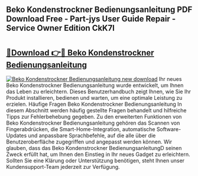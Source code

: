 ## Beko Kondenstrockner Bedienungsanleitung PDF Download Free - Part-jys User Guide Repair - Service Owner Edition CkK7l

# <h2><a href="http://df4ohs6.blite.top/?on=Beko+Kondenstrockner+Bedienungsanleitung">🔗Download 👉🔴 Beko Kondenstrockner Bedienungsanleitung</a></h2>

[![Beko Kondenstrockner Bedienungsanleitung new download](https://i.imgur.com/lujVjoI.png)](http://df4ohs6.blite.top/?on=Beko+Kondenstrockner+Bedienungsanleitung)
Ihr neues Beko Kondenstrockner Bedienungsanleitung wurde entwickelt, um Ihnen das Leben zu erleichtern. Dieses Benutzerhandbuch zeigt Ihnen, wie Sie Ihr Produkt installieren, bedienen und warten, um eine optimale Leistung zu erzielen. Häufige Fragen Beko Kondenstrockner Bedienungsanleitung In diesem Abschnitt werden häufig gestellte Fragen behandelt und hilfreiche Tipps zur Fehlerbehebung gegeben. Zu den erweiterten Funktionen von Beko Kondenstrockner Bedienungsanleitung gehören das Scannen von Fingerabdrücken, die Smart-Home-Integration, automatische Software-Updates und anpassbare Sprachbefehle, auf die alle über die Benutzeroberfläche zugegriffen und angepasst werden können. Wir glauben, dass das Beko Kondenstrockner BedienungsanleitungD seinen Zweck erfüllt hat, um Ihnen den Einstieg in Ihr neues Gadget zu erleichtern. Sollten Sie eine Klärung oder Unterstützung benötigen, steht Ihnen unser Kundensupport-Team jederzeit zur Verfügung.
